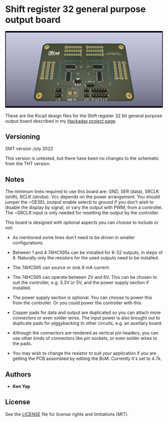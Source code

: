 # Shift register 32 general purpose output board

![sr32gpo-front.jpg](sr32gpo-front.jpg)

These are the Kicad design files for the Shift register 32 bit general purpose output board described in my [Hackaday project page](https://hackaday.io/project/184239-3-line-to-32-line-output-expander).

## Versioning

SMT version July 2022

This version is untested, but there have been no changes to the schematic from the THT version.

## Notes

The minimum lines required to use this board are: GND, SER (data), SRCLK (shift), RCLK (strobe). Vcc depends on the power arrangement. You should jumper the ~OESEL (output enable select) to ground if you don't wish to disable the display by signal, or vary the output with PWM, from a controller. The ~SRCLR input is only needed for resetting the output by the controller.

This board is designed with optional aspects you can choose to include or not:

- As mentioned some lines don't need to be driven in smaller configurations.

- Between 1 and 4 74HC595s can be installed for 8-32 outputs, in steps of 8. Naturally only the resistors for the used outputs need to be installed.

- The 74HC595 can source or sink 6 mA current.

- The 74HC595 can operate between 2V and 6V. This can be chosen to suit the controller, e.g. 3.3V or 5V, and the power supply section if installed.

- The power supply section is optional. You can choose to power this from the controller. Or you could power the controller with this.

- Copper pads for data and output are duplicated so you can attach more connectors or even solder wires. The input power is also brought out to duplicate pads for piggybacking to other circuits, e.g. an auxiliary board.

- Although the connectors are rendered as vertical pin headers, you can use other kinds of connectors like pin sockets, or even solder wires to the pads.

- You may wish to change the resistor to suit your application if you are getting the PCB assembled by editing the BoM. Currently it's set to 4.7k.

## Authors

* **Ken Yap**

## License

See the [LICENSE](LICENSE.md) file for license rights and limitations (MIT).
